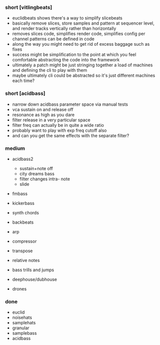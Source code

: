 ### short [vitlingbeats]

- euclidbeats shows there's a way to simplify slicebeats 
- basically remove slices, store samples and pattern at sequencer level, and render tracks vertically rather than horizontally
- removes slices code, simplifies render code, simplifies config per channel patterns can be defined in code 
- along the way you might need to get rid of excess baggage such as fixes
- success might be simplification to the point at which you feel comfortable abstracting the code into the framework
- ultimately a patch might be just stringing together a load of machines and defining the cli to play with them
- maybe ultimately cli could be abstracted so it's just different machines each time?

### short [acidbass]

- narrow down acidbass parameter space via manual tests
- vca sustain on and release off
- resonance as high as you dare
- filter release in a very particular space
- filter freq can actually be in quite a wide ratio
- probably want to play with exp freq cutoff also
- and can you get the same effects with the separate filter? 

### medium

- acidbass2
  - sustain+note off
  - city dreams bass
  - filter changes intra- note
  - slide

- fmbass
- kickerbass
- synth chords
- backbeats

- arp
- compressor 
- transpose
- relative notes
- bass trills and jumps
- deephouse/dubhouse
- drones

### done

- euclid
- noisehats
- samplehats
- granular
- samplebass
- acidbass
